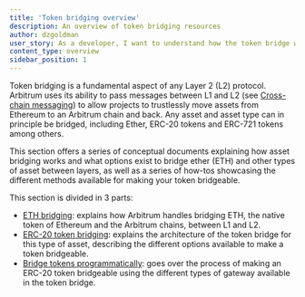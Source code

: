```yaml
---
title: 'Token bridging overview'
description: An overview of token bridging resources
author: dzgoldman
user_story: As a developer, I want to understand how the token bridge works and what options exist to bridge assets between layers.
content_type: overview
sidebar_position: 1
---
```


Token bridging is a fundamental aspect of any Layer 2 (L2) protocol. Arbitrum uses its ability to pass messages between L1 and L2 (see [Cross-chain messaging](/build-decentralized-apps/04-cross-chain-messaging.mdx)) to allow projects to trustlessly move assets from Ethereum to an Arbitrum chain and back. Any asset and asset type can in principle be bridged, including Ether, ERC-20 tokens and ERC-721 tokens among others.

This section offers a series of conceptual documents explaining how asset bridging works and what options exist to bridge ether (ETH) and other types of asset between layers, as well as a series of how-tos showcasing the different methods available for making your token bridgeable.

This section is divided in 3 parts:

- [ETH bridging](/build-decentralized-apps/token-bridging/02-token-bridge-ether.md): explains how Arbitrum handles bridging ETH, the native token of Ethereum and the Arbitrum chains, between L1 and L2.
- [ERC-20 token bridging](/build-decentralized-apps/token-bridging/03-token-bridge-erc20.md): explains the architecture of the token bridge for this type of asset, describing the different options available to make a token bridgeable.
- [Bridge tokens programmatically](/build-decentralized-apps/token-bridging/bridge-tokens-programmatically/01-get-started.mdx): goes over the process of making an ERC-20 token bridgeable using the different types of gateway available in the token bridge.
